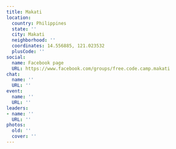 ```yaml
---
title: Makati
location:
  country: Philippines
  state: ''
  city: Makati
  neighborhood: ''
  coordinates: 14.556885, 121.023532
  plusCode: ''
social:
  name: Facebook page
  URL: https://www.facebook.com/groups/free.code.camp.makati
chat:
  name: ''
  URL: ''
event:
  name: ''
  URL: ''
leaders:
- name: ''
  URL: ''
photos:
  old: ''
  cover: ''
---
```

